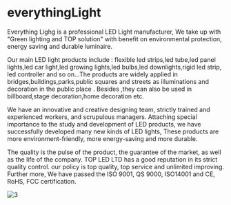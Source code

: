# everythingLight
Everything Lighg is a professional LED Light manufacturer, We take up with "Green lighting and TOP solution" with benefit on environmental protection, energy saving and durable luminaire.

Our main LED light products include : flexible led strips,led tube,led panel lights,led car light,led growing lights,led bulbs,led downlights,rigid led strip, led controller and so on...The  products are widely applied in bridges,buildings,parks,public squares and streets as illuminations and decoration in the public place . Besides ,they can also be used in billboard,stage decoration,home decoration etc.

We have an innovative and creative designing team, strictly trained and experienced workers, and scrupulous managers. Attaching special importance to the study and development of LED products, we have successfully developed many new kinds of LED lights, These products are more environment-friendly, more energy-saving and more durable.

The quality is the pulse of the product, the guarantee of the market, as well as the life of the company. TOP LED LTD has a good reputation in its strict quality control. our policy is top quality, top service and unlimited improving.  Further more, We have passed the ISO 9001, QS 9000, ISO14001 and CE, RoHS, FCC certification.



![3](https://github.com/Kadirolajide11/everythingLight/assets/105279010/696499cf-c993-4569-8aaf-03e69480e8d5)

